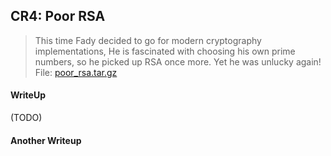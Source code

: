 ## CR4: Poor RSA

> This time Fady decided to go for modern cryptography implementations, He is fascinated with choosing his own prime numbers, so he picked up RSA once more. Yet he was unlucky again! <br>
> File: [poor_rsa.tar.gz](https://github.com/TraiOi/CTF_WriteUp/blob/master/2017/AlexCTF/Cryptography/lib/poor_rsa.tar.gz)

#### WriteUp

(TODO)

#### Another Writeup
